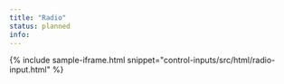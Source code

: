 ```yaml
---
title: "Radio"
status: planned
info:
---
```


{% include sample-iframe.html snippet="control-inputs/src/html/radio-input.html" %}